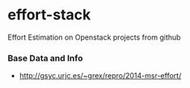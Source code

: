 # effort-stack
Effort Estimation on Openstack projects from github

### Base Data and Info
- http://gsyc.urjc.es/~grex/repro/2014-msr-effort/
